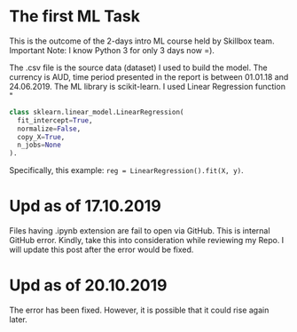 # The first ML Task
This is the outcome of the 2-days intro ML course held by Skillbox team.
Important Note: I know Python 3 for only 3 days now =).

The .csv file is the source data (dataset) I used to build the model. The currency is AUD, time period presented in the report is between 01.01.18 and 24.06.2019.
The ML library is scikit-learn. 
I used Linear Regression function "
```py
class sklearn.linear_model.LinearRegression(
  fit_intercept=True, 
  normalize=False, 
  copy_X=True, 
  n_jobs=None
).
```
Specifically, this example: `reg = LinearRegression().fit(X, y)`.

# Upd as of 17.10.2019
Files having .ipynb extension are fail to open via GitHub. This is internal GitHub error. Kindly, take this into consideration while reviewing my Repo. I will update this post after the error would be fixed.

# Upd as of 20.10.2019
The error has been fixed. However, it is possible that it could rise again later.
